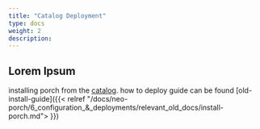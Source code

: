 ```yaml
---
title: "Catalog Deployment"
type: docs
weight: 2
description: 
---
```


## Lorem Ipsum

installing porch from the [catalog](https://github.com/nephio-project/catalog/tree/main/nephio/core/porch).
how to deploy guide can be found [old-install-guide]({{< relref "/docs/neo-porch/6_configuration_&_deployments/relevant_old_docs/install-porch.md"> }})